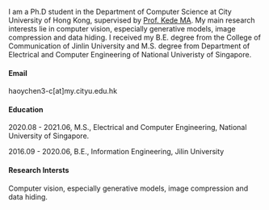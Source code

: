 
I am a Ph.D student in the Department of Computer Science at City University of Hong Kong, supervised by <a href="https://kedema.org/">Prof. Kede MA</a>. My main research interests lie in computer vision, especially generative models, image compression and data hiding. I received my B.E. degree from the College of Communication of Jinlin University and M.S. degree from Department of Electrical and Computer Engineering of National Univeristy of Singapore.

#### Email
haoychen3-c[at]my.cityu.edu.hk

#### Education
2020.08 - 2021.06, M.S., Electrical and Computer Engineering, National University of Singapore.

2016.09 - 2020.06, B.E., Information Engineering, Jilin University

#### Research Intersts
Computer vision, especially generative models, image compression and data hiding.
